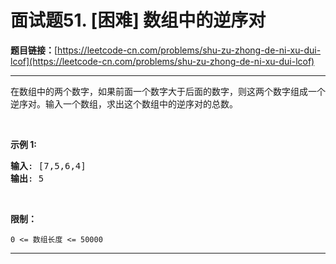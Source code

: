 # 面试题51. [困难] 数组中的逆序对

**题目链接：**[https://leetcode-cn.com/problems/shu-zu-zhong-de-ni-xu-dui-lcof](https://leetcode-cn.com/problems/shu-zu-zhong-de-ni-xu-dui-lcof)

---

<div class="content__1Y2H">
 <div class="notranslate">
  <p>在数组中的两个数字，如果前面一个数字大于后面的数字，则这两个数字组成一个逆序对。输入一个数组，求出这个数组中的逆序对的总数。</p> 
  <p>&nbsp;</p> 
  <p><strong>示例 1:</strong></p> 
  <pre class="language-text"><strong>输入</strong>: [7,5,6,4]
<strong>输出</strong>: 5</pre> 
  <p>&nbsp;</p> 
  <p><strong>限制：</strong></p> 
  <p><code>0 &lt;= 数组长度 &lt;= 50000</code></p> 
 </div>
</div>

---

```

```